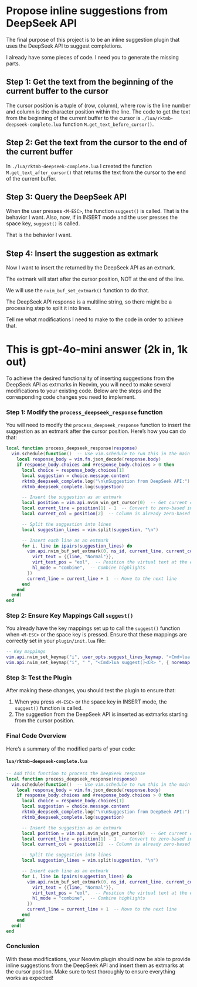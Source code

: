 # Propose inline suggestions from DeepSeek API

The final purpose of this project is to be an inline suggestion plugin that uses the DeepSeek API to suggest completions.

I already have some pieces of code.
I need you to generate the missing parts.

## Step 1: Get the text from the beginning of the current buffer to the cursor

The cursor position is a tuple of (row, column), where row is the line number and column is the character position within the line.
The code to get the text from the beginning of the current buffer to the cursor is `./lua/rktmb-deepseek-complete.lua` function `M.get_text_before_cursor()`.

## Step 2: Get the text from the cursor to the end of the current buffer

In `./lua/rktmb-deepseek-complete.lua` I created the function `M.get_text_after_cursor()` 
that returns the text from the cursor to the end of the current buffer.

## Step 3: Query the DeepSeek API

When the user presses `<M-ESC>`, the function `suggest()` is called. That is the behavior I want.
Also, now, if in INSERT mode and the user presses the space key, `suggest()` is called.

That is the behavior I want.

## Step 4: Insert the suggestion as extmark

Now I want to insert the returned by the DeepSeek API as an extmark.

The extmark will start after the cursor position, NOT at the end of the line.

We will use the `nvim_buf_set_extmark()` function to do that.

The DeepSeek API response is a multiline string, so there might be a processing step to split it into lines.

Tell me what modifications I need to make to the code in order to achieve that.



# This is gpt-4o-mini answer (2k in, 1k out)

To achieve the desired functionality of inserting suggestions from the DeepSeek API as extmarks in Neovim, you will need to make several modifications to your existing code. Below are the steps and the corresponding code changes you need to implement.

### Step 1: Modify the `process_deepseek_response` function

You will need to modify the `process_deepseek_response` function to insert the suggestion as an extmark after the cursor position. Here’s how you can do that:

```lua
local function process_deepseek_response(response)
  vim.schedule(function()  -- Use vim.schedule to run this in the main thread
    local response_body = vim.fn.json_decode(response.body)
    if response_body.choices and #response_body.choices > 0 then
      local choice = response_body.choices[1]
      local suggestion = choice.message.content
      rktmb_deepseek_complete.log("\n\nSuggestion from DeepSeek API:")
      rktmb_deepseek_complete.log(suggestion)

      -- Insert the suggestion as an extmark
      local position = vim.api.nvim_win_get_cursor(0)  -- Get current cursor position
      local current_line = position[1] - 1  -- Convert to zero-based index
      local current_col = position[2]  -- Column is already zero-based

      -- Split the suggestion into lines
      local suggestion_lines = vim.split(suggestion, "\n")

      -- Insert each line as an extmark
      for i, line in ipairs(suggestion_lines) do
        vim.api.nvim_buf_set_extmark(0, ns_id, current_line, current_col, {
          virt_text = {{line, "Normal"}},
          virt_text_pos = "eol",  -- Position the virtual text at the end of the line
          hl_mode = "combine",  -- Combine highlights
        })
        current_line = current_line + 1  -- Move to the next line
      end
    end
  end)
end
```

### Step 2: Ensure Key Mappings Call `suggest()`

You already have the key mappings set up to call the `suggest()` function when `<M-ESC>` or the space key is pressed. Ensure that these mappings are correctly set in your `plugin/init.lua` file:

```lua
-- Key mappings
vim.api.nvim_set_keymap("i", user_opts.suggest_lines_keymap, "<Cmd>lua suggest()<CR>", { noremap = true, silent = true })
vim.api.nvim_set_keymap("i", " ", "<Cmd>lua suggest()<CR> ", { noremap = true, silent = true })
```

### Step 3: Test the Plugin

After making these changes, you should test the plugin to ensure that:

1. When you press `<M-ESC>` or the space key in INSERT mode, the `suggest()` function is called.
2. The suggestion from the DeepSeek API is inserted as extmarks starting from the cursor position.

### Final Code Overview

Here’s a summary of the modified parts of your code:

#### `lua/rktmb-deepseek-complete.lua`

```lua
-- Add this function to process the DeepSeek response
local function process_deepseek_response(response)
  vim.schedule(function()  -- Use vim.schedule to run this in the main thread
    local response_body = vim.fn.json_decode(response.body)
    if response_body.choices and #response_body.choices > 0 then
      local choice = response_body.choices[1]
      local suggestion = choice.message.content
      rktmb_deepseek_complete.log("\n\nSuggestion from DeepSeek API:")
      rktmb_deepseek_complete.log(suggestion)

      -- Insert the suggestion as an extmark
      local position = vim.api.nvim_win_get_cursor(0)  -- Get current cursor position
      local current_line = position[1] - 1  -- Convert to zero-based index
      local current_col = position[2]  -- Column is already zero-based

      -- Split the suggestion into lines
      local suggestion_lines = vim.split(suggestion, "\n")

      -- Insert each line as an extmark
      for i, line in ipairs(suggestion_lines) do
        vim.api.nvim_buf_set_extmark(0, ns_id, current_line, current_col, {
          virt_text = {{line, "Normal"}},
          virt_text_pos = "eol",  -- Position the virtual text at the end of the line
          hl_mode = "combine",  -- Combine highlights
        })
        current_line = current_line + 1  -- Move to the next line
      end
    end
  end)
end
```

### Conclusion

With these modifications, your Neovim plugin should now be able to provide inline suggestions from the DeepSeek API and insert them as extmarks at the cursor position. Make sure to test thoroughly to ensure everything works as expected!

